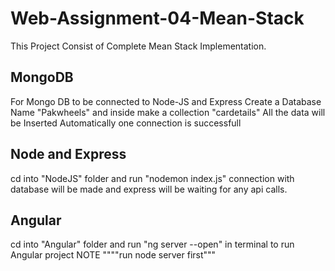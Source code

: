 # Web-Assignment-04-Mean-Stack
This Project Consist of Complete Mean Stack Implementation.

## MongoDB
For Mongo DB to be connected to Node-JS and Express Create a Database Name "Pakwheels" and inside make a collection "cardetails"
All the data will be Inserted Automatically one connection is successfull

## Node and Express
cd into "NodeJS" folder and run "nodemon index.js" connection with database will be made and express will be waiting for any api calls.

## Angular
cd into "Angular" folder and run "ng server --open" in terminal to run Angular project NOTE """"run node server first"""